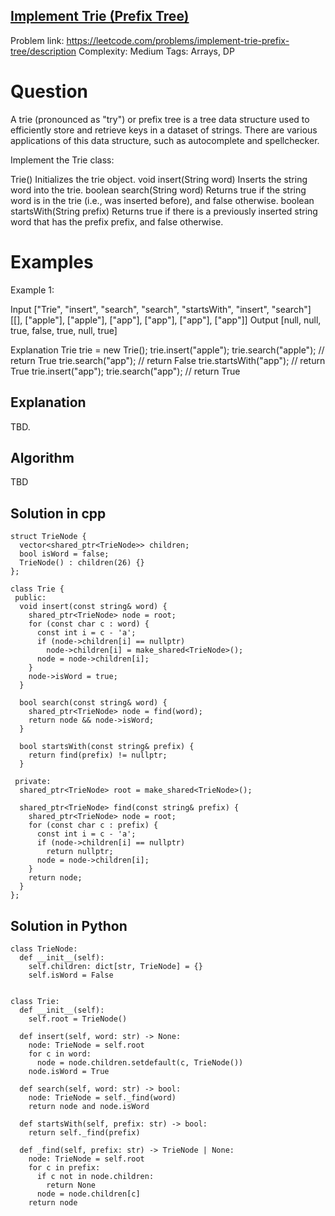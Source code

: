 ## [Implement Trie (Prefix Tree)](https://leetcode.com/problems/implement-trie-prefix-tree/description)

Problem link: https://leetcode.com/problems/implement-trie-prefix-tree/description
Complexity: Medium 
Tags: Arrays, DP


# Question

A trie (pronounced as "try") or prefix tree is a tree data structure used to efficiently store and retrieve keys in a dataset of strings. There are various applications of this data structure, such as autocomplete and spellchecker.

Implement the Trie class:

Trie() Initializes the trie object.
void insert(String word) Inserts the string word into the trie.
boolean search(String word) Returns true if the string word is in the trie (i.e., was inserted before), and false otherwise.
boolean startsWith(String prefix) Returns true if there is a previously inserted string word that has the prefix prefix, and false otherwise.

# Examples

Example 1:

Input
["Trie", "insert", "search", "search", "startsWith", "insert", "search"]
[[], ["apple"], ["apple"], ["app"], ["app"], ["app"], ["app"]]
Output
[null, null, true, false, true, null, true]

Explanation
Trie trie = new Trie();
trie.insert("apple");
trie.search("apple");   // return True
trie.search("app");     // return False
trie.startsWith("app"); // return True
trie.insert("app");
trie.search("app");     // return True

## Explanation

TBD.

## Algorithm

TBD

## Solution in cpp
```
struct TrieNode {
  vector<shared_ptr<TrieNode>> children;
  bool isWord = false;
  TrieNode() : children(26) {}
};

class Trie {
 public:
  void insert(const string& word) {
    shared_ptr<TrieNode> node = root;
    for (const char c : word) {
      const int i = c - 'a';
      if (node->children[i] == nullptr)
        node->children[i] = make_shared<TrieNode>();
      node = node->children[i];
    }
    node->isWord = true;
  }

  bool search(const string& word) {
    shared_ptr<TrieNode> node = find(word);
    return node && node->isWord;
  }

  bool startsWith(const string& prefix) {
    return find(prefix) != nullptr;
  }

 private:
  shared_ptr<TrieNode> root = make_shared<TrieNode>();

  shared_ptr<TrieNode> find(const string& prefix) {
    shared_ptr<TrieNode> node = root;
    for (const char c : prefix) {
      const int i = c - 'a';
      if (node->children[i] == nullptr)
        return nullptr;
      node = node->children[i];
    }
    return node;
  }
};
```

## Solution in Python
```
class TrieNode:
  def __init__(self):
    self.children: dict[str, TrieNode] = {}
    self.isWord = False


class Trie:
  def __init__(self):
    self.root = TrieNode()

  def insert(self, word: str) -> None:
    node: TrieNode = self.root
    for c in word:
      node = node.children.setdefault(c, TrieNode())
    node.isWord = True

  def search(self, word: str) -> bool:
    node: TrieNode = self._find(word)
    return node and node.isWord

  def startsWith(self, prefix: str) -> bool:
    return self._find(prefix)

  def _find(self, prefix: str) -> TrieNode | None:
    node: TrieNode = self.root
    for c in prefix:
      if c not in node.children:
        return None
      node = node.children[c]
    return node
```	
